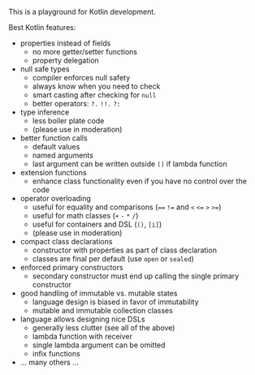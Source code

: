 This is a playground for Kotlin development.


Best Kotlin features:
- properties instead of fields
    - no more getter/setter functions
    - property delegation
- null safe types
    - compiler enforces null safety
    - always know when you need to check
    - smart casting after checking for `null`
    - better operators: `?.` `!!.` `?:` 
- type inference
    - less boiler plate code
    - (please use in moderation)
- better function calls
    - default values
    - named arguments
    - last argument can be written outside `()` if lambda function
- extension functions
    - enhance class functionality even if you have no control over the code
- operator overloading
    - useful for equality and comparisons (`==` `!=` and `<` `<=` `>` `>=`)
    - useful for math classes (`+` `-` `*` `/`)
    - useful for containers and DSL (`()`, `[i]`)
    - (please use in moderation)
- compact class declarations
    - constructor with properties as part of class declaration
    - classes are final per default (use `open` or `sealed`)
- enforced primary constructors
    - secondary constructor must end up calling the single primary constructor
- good handling of immutable vs. mutable states
    - language design is biased in favor of immutability
    - mutable and immutable collection classes
- language allows designing nice DSLs
    - generally less clutter (see all of the above)
    - lambda function with receiver
    - single lambda argument can be omitted 
    - infix functions
- ... many others ...


